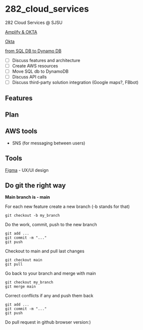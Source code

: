 # 282_cloud_services
282 Cloud Services @ SJSU

[Amplify & OKTA](https://aws.amazon.com/blogs/mobile/building-an-application-with-aws-amplify-amazon-cognito-and-an-openid-connect-identity-provider/)

[Okta](https://developer.okta.com/code/react/okta_react_sign-in_widget/)

[from SQL DB to Dynamo DB](https://aws.amazon.com/dms/?nc=bc&pg=pr)


- [ ] Discuss features and architecture
- [ ] Create AWS resources
- [ ] Move SQL db to DynamoDB
- [ ] Discuss API calls
- [ ] Discuss third-party solution integration (Google maps?, FBbot)

## Features

## Plan

## AWS tools
- SNS (for messaging between users)


## Tools

[Figma](https://www.figma.com/) - UX/UI design


## Do git the right way

**Main branch is - main**

For each new feature create a new branch (-b stands for that)
```
git checkout -b my_branch
```

Do the work, commit, push to the new branch

```
git add ...
git commit -m "..."
git push
```

Checkout to main and pull last changes
```
git checkout main
git pull
```

Go back to your branch and merge with main
```
git checkout my_branch
git merge main
```
Correct conflicts if any and push them back
```
git add ...
git commit -m "..."
git push
```

Do pull request in github browser version:)

